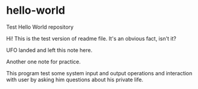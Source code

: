 # hello-world
Test Hello World repository

Hi! This is the test version of readme file. It's an obvious fact, isn't it?

UFO landed and left this note here.

Another one note for practice.

This program test some system input and output operations and interaction with user by asking him questions about his private life.
